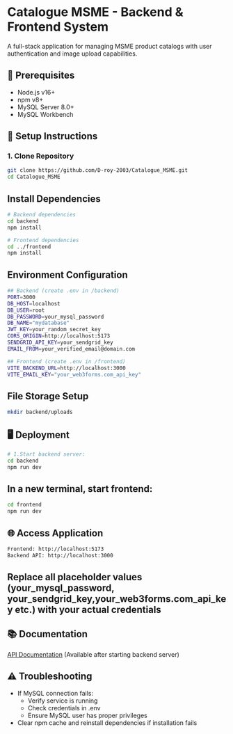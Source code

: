 # Catalogue MSME - Backend & Frontend System

A full-stack application for managing MSME product catalogs with user authentication and image upload capabilities.

## 🚀 Prerequisites

- Node.js v16+
- npm v8+
- MySQL Server 8.0+
- MySQL Workbench

## 🔧 Setup Instructions

### 1. Clone Repository
```bash
git clone https://github.com/D-roy-2003/Catalogue_MSME.git
cd Catalogue_MSME
```

## Install Dependencies
```bash
# Backend dependencies
cd backend
npm install

# Frontend dependencies
cd ../frontend
npm install
```

## Environment Configuration
```bash
## Backend (create .env in /backend)
PORT=3000
DB_HOST=localhost
DB_USER=root
DB_PASSWORD=your_mysql_password
DB_NAME="mydatabase"
JWT_KEY=your_random_secret_key
CORS_ORIGIN=http://localhost:5173
SENDGRID_API_KEY=your_sendgrid_key
EMAIL_FROM=your_verified_email@domain.com

## Frontend (create .env in /frontend)
VITE_BACKEND_URL=http://localhost:3000
VITE_EMAIL_KEY="your_web3forms.com_api_key"

```

## File Storage Setup
```bash
mkdir backend/uploads
```


## 🖥️ Deployment
```bash
# 1.Start backend server:
cd backend
npm run dev
```

## In a new terminal, start frontend:
```bash
cd frontend
npm run dev
```

## 🌐 Access Application
```bash
Frontend: http://localhost:5173
Backend API: http://localhost:3000
```

## **Replace all placeholder values (your_mysql_password, your_sendgrid_key,your_web3forms.com_api_key etc.) with your actual credentials**

## 📚 Documentation
[API Documentation](http://localhost:3000) (Available after starting backend server)

## ⚠️ Troubleshooting
- If MySQL connection fails:
  - Verify service is running
  - Check credentials in .env
  - Ensure MySQL user has proper privileges
- Clear npm cache and reinstall dependencies if installation fails
